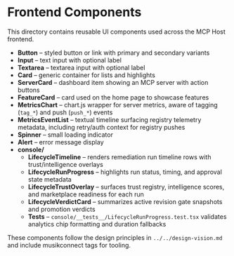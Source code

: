 # Frontend Components

This directory contains reusable UI components used across the MCP Host frontend.

- **Button** – styled button or link with primary and secondary variants
- **Input** – text input with optional label
- **Textarea** – textarea input with optional label
- **Card** – generic container for lists and highlights
- **ServerCard** – dashboard item showing an MCP server with action buttons
- **FeatureCard** – card used on the home page to showcase features
- **MetricsChart** – chart.js wrapper for server metrics, aware of tagging (`tag_*`) and push (`push_*`) events
- **MetricsEventList** – textual timeline surfacing registry telemetry metadata, including retry/auth context for registry pushes
- **Spinner** – small loading indicator
- **Alert** – error message display
- **console/**
  - **LifecycleTimeline** – renders remediation run timeline rows with trust/intelligence overlays
  - **LifecycleRunProgress** – highlights run status, timing, and approval state metadata
  - **LifecycleTrustOverlay** – surfaces trust registry, intelligence scores, and marketplace readiness for each run
  - **LifecycleVerdictCard** – summarizes active revision gate snapshots and promotion verdicts
  - **Tests** – `console/__tests__/LifecycleRunProgress.test.tsx` validates analytics chip formatting and duration fallbacks

These components follow the design principles in `../../design-vision.md` and
include musikconnect tags for tooling.

